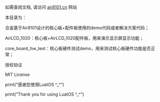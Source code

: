 如需查阅文档, 请访问 [air8101.cn](http://air8101.cn) 网站

本目录为：

合宙基于Air8101设计的核心板+配件板使用的demo代码或者解决方案代码；


AirLCD_1020：核心板+AirLCD_1020配件板，用来演示显示屏显示功能；

core_board_hw_test：核心板硬件测试demo，用来测试核心板硬件功能是否正常；




授权协议

MIT License

print("感谢您使用LuatOS ^_^")

print("Thank you for using LuatOS ^_^")
